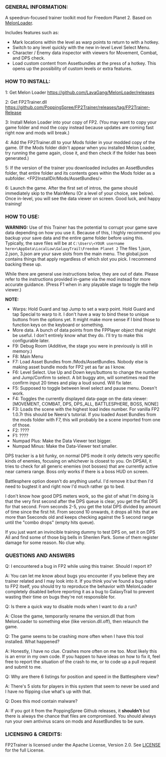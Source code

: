 ### GENERAL INFORMATION:

A speedrun-focused trainer toolkit mod for Freedom Planet 2. Based on [MelonLoader](https://github.com/LavaGang/MelonLoader).

Includes features such as:
+ Mark locations within the level as warp points to return to with a hotkey.
+ Switch to any level quickly with the new in-level Level Select Menu.
+ Character / Enemy data inspector with viewers for Movement, Combat, and DPS check.
+ Load custom content from Assetbundles at the press of a hotkey. This opens up the possibility of custom levels or extra features.

### HOW TO INSTALL:

1: Get Melon Loader https://github.com/LavaGang/MelonLoader/releases

2: Get FP2Trainer.dll https://github.com/PoppingSpree/FP2Trainer/releases/tag/FP2Trainer-Release

3: Install Melon Loader into your copy of FP2. (You may want to copy your game folder and mod the copy instead because updates are coming fast right now and mods will break.)

4: Add the FP2Trainer.dll to your Mods folder in your modded copy of the game. (If the Mods folder didn't appear when you installed Melon Loader, try running the game again, close it, and then check if the folder has been generated.)

5: If the version of the trainer you downloaded includes an AssetBundles folder, that entire folder and its contents goes within the Mods folder as a subfolder. <FP2InstallDir/Mods/AssetBundles/>

6: Launch the game. After the first set of intros, the game should immediately skip to the MainMenu (Or a level of your choice, see below). Once in-level, you will see the data viewer on screen. Good luck, and happy training!


### HOW TO USE:

**WARNING:** Use of this Trainer has the potential to corrupt your game save data depending on how you use it. Because of this, I highly recommend you backup your save data and the entire game folder before using this.
Typically, the save files will be at ```C:\Users\<YOUR username here>\AppData\LocalLow\GalaxyTrail\Freedom Planet 2```
The files 1.json, 2.json, 3.json are your save slots from the main menu. The global.json contains things that apply regardless of which slot you pick. I recommend backing these up.

While there are general use instructions below, they are out of date. Please refer to the instructions provided in-game via the mod instead for more accurate guidance. (Press F1 when in any playable stage to toggle the help viewer.)

**NOTE:**
+ Warps: Hold Guard and tap Jump to set a warp point. Hold Guard and tap Special to warp to it. I don't have a way to bind these to unique buttons from the options yet. It might make more sense if I bind those to function keys on the keyboard or something.
+ More data. A bunch of data points from the FPPlayer object that might be useful. I don't entirely know what they do. I'll try to make this configurable later.
+ F9: Debug Room (Additive, the stage you were in previously is still in memory.)
+ F8: Main Menu
+ F7: Load Asset Bundles from <FP2 Install Dir>/Mods/AssetBundles. Nobody else is making asset bundle mods for FP2 yet as far as I know.
+ F6: Level Select. Use Up and Down keys/buttons to change the number and Jump/Confirm to select. A bit buggy atm, will sometimes read the confirm input 20 times and play a loud sound. Will fix later.
+ F5: Supposed to toggle between level select and pause menu. Doesn't work.
+ F4: Toggles the currently displayed data-page on the data viewer: [MOVEMENT, COMBAT, DPS, DPS_ALL, BATTLESPHERE, BOSS, NONE]
+ F3: Loads the scene with the highest load index number. For vanilla FP2 1.0.7r this should be Neera's tutorial. If you loaded Asset Bundles from the mods folder with F7, this will probably be a scene imported from one of those.
+ F2: ????
+ F1: ????
+ Numpad Plus: Make the Data Viewer text bigger.
+ Numpad Minus: Make the Data-Viewer text smaller.


DPS tracker is a bit funky, on normal DPS mode it only detects very specific kinds of enemies, focusing on whichever is closest to you.
On DPSAll, it tries to check for all generic enemies (not bosses) that are currently active near camera range.
Boss only works if there is a boss HUD on screen.

Battlesphere option doesn't do anything useful. I'd remove it but then I'd need to bugtest it and right now I'd much rather go to bed.

I don't know how good DPS meters work, so the gist of what I'm doing is that the very first second after the DPS queue is clear, you get the flat DPS for that second. From seconds 2-5, you get the total DPS divided by amount of time since the first hit. From second 10 onwards, it drops all hits that are more than 5seconds old and keeps checking against the 5 second range until the "combo drops" (empty hits queue).

If you just want an invincible training dummy to test DPS on, set it on DPS All and find some of those big bells in Shenlen Park. Some of them register damage for some reason. No clue why.


### QUESTIONS AND ANSWERS
Q: I encountered a bug in FP2 while using this trainer. Should I report it?

A: You can let me know about bugs you encounter if you believe they are trainer related and I may look into it. 
If you think you've found a bug native to FP2 itself, you should try to reproduce the behavior with MelonLoader completely disabled before reporting it as a bug to GalaxyTrail to prevent wasting their time on bugs they're not responsible for.


Q: Is there a quick way to disable mods when I want to do a run?

A: Close the game, temporarily rename the version.dll that from MelonLoader to something else (like version.dll.off), then relaunch the game.


Q: The game seems to be crashing more often when I have this tool installed. What happened?

A: Honestly, I have no clue. Crashes more often on me too. Most likely this is an error in my own code. If you happen to have ideas on how to fix it, feel free to report the situation of the crash to me, or to code up a pull request and submit to me.


Q: Why are there 6 listings for position and speed in the Battlesphere view?

A: There's 5 slots for players in this system that seem to never be used and I have no flipping clue what's up with that.


Q: Does this mod contain malware?

A: If you got it from the PoppingSpree Github releases, it __shouldn't__ but there is always the chance that files are compromised. You should always run your own antivirus scans on mods and AssetBundles to be sure. 

### LICENSING & CREDITS:

FP2Trainer is licensed under the Apache License, Version 2.0. See [LICENSE](https://github.com/LavaGang/TestMod/blob/master/LICENSE.md) for the full License.
